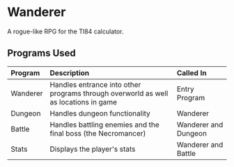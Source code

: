 # Wanderer
A rogue-like RPG for the TI84 calculator.

## Programs Used
Program|Description|Called In|
:------|:----------|:--------|
Wanderer|Handles entrance into other programs through overworld as well as locations in game|Entry Program
Dungeon|Handles dungeon functionality|Wanderer
Battle|Handles battling enemies and the final boss (the Necromancer)|Wanderer and Dungeon
Stats|Displays the player's stats|Wanderer and Battle
